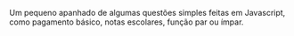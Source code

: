 Um pequeno apanhado de algumas questões simples feitas em Javascript, como pagamento básico, notas escolares, função par ou ímpar.
